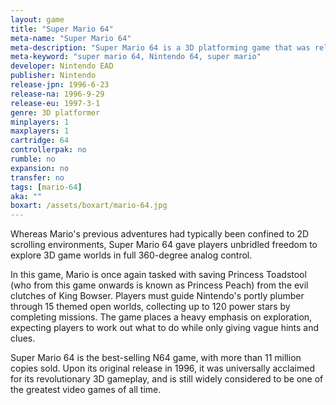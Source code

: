 ```yaml
---
layout: game
title: "Super Mario 64"
meta-name: "Super Mario 64"
meta-description: "Super Mario 64 is a 3D platforming game that was released alongside the Nintendo 64. It is the first Super Mario game to feature full 3D gameplay."
meta-keyword: "super mario 64, Nintendo 64, super mario"
developer: Nintendo EAD
publisher: Nintendo
release-jpn: 1996-6-23
release-na: 1996-9-29
release-eu: 1997-3-1
genre: 3D platformer
minplayers: 1
maxplayers: 1
cartridge: 64
controllerpak: no
rumble: no
expansion: no
transfer: no
tags: [mario-64]
aka: ""
boxart: /assets/boxart/mario-64.jpg
---
```


Whereas Mario's previous adventures had typically been confined to 2D scrolling environments, Super Mario 64 gave players unbridled freedom to explore 3D game worlds in full 360-degree analog control.

In this game, Mario is once again tasked with saving Princess Toadstool (who from this game onwards is known as Princess Peach) from the evil clutches of King Bowser. Players must guide Nintendo's portly plumber through 15 themed open worlds, collecting up to 120 power stars by completing missions. The game places a heavy emphasis on exploration, expecting players to work out what to do while only giving vague hints and clues.

Super Mario 64 is the best-selling N64 game, with more than 11 million copies sold. Upon its original release in 1996, it was universally acclaimed for its revolutionary 3D gameplay, and is still widely considered to be one of the greatest video games of all time.
